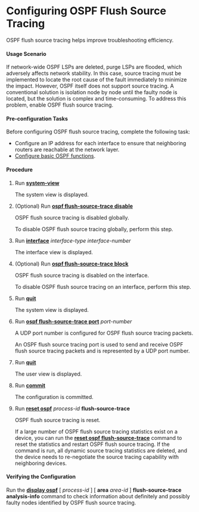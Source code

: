 Configuring OSPF Flush Source Tracing
=====================================

OSPF flush source tracing helps improve troubleshooting efficiency.

#### Usage Scenario

If network-wide OSPF LSPs are deleted, purge LSPs are flooded, which adversely affects network stability. In this case, source tracing must be implemented to locate the root cause of the fault immediately to minimize the impact. However, OSPF itself does not support source tracing. A conventional solution is isolation node by node until the faulty node is located, but the solution is complex and time-consuming. To address this problem, enable OSPF flush source tracing.


#### Pre-configuration Tasks

Before configuring OSPF flush source tracing, complete the following task:

* Configure an IP address for each interface to ensure that neighboring routers are reachable at the network layer.
* [Configure basic OSPF functions](dc_vrp_ospf_cfg_2021.html).

#### Procedure

1. Run [**system-view**](cmdqueryname=system-view)
   
   
   
   The system view is displayed.
2. (Optional) Run [**ospf flush-source-trace disable**](cmdqueryname=ospf+flush-source-trace+disable)
   
   
   
   OSPF flush source tracing is disabled globally.
   
   
   
   To disable OSPF flush source tracing globally, perform this step.
3. Run [**interface**](cmdqueryname=interface) *interface-type* *interface-number*
   
   
   
   The interface view is displayed.
4. (Optional) Run [**ospf flush-source-trace block**](cmdqueryname=ospf+flush-source-trace+block)
   
   
   
   OSPF flush source tracing is disabled on the interface.
   
   
   
   To disable OSPF flush source tracing on an interface, perform this step.
5. Run [**quit**](cmdqueryname=quit)
   
   
   
   The system view is displayed.
6. Run [**ospf flush-source-trace port**](cmdqueryname=ospf+flush-source-trace+port) *port-number*
   
   
   
   A UDP port number is configured for OSPF flush source tracing packets.
   
   
   
   An OSPF flush source tracing port is used to send and receive OSPF flush source tracing packets and is represented by a UDP port number.
7. Run [**quit**](cmdqueryname=quit)
   
   
   
   The user view is displayed.
8. Run [**commit**](cmdqueryname=commit)
   
   
   
   The configuration is committed.
9. Run [**reset ospf**](cmdqueryname=reset+ospf) *process-id* **flush-source-trace**
   
   
   
   OSPF flush source tracing is reset.
   
   
   
   If a large number of OSPF flush source tracing statistics exist on a device, you can run the [**reset ospf flush-source-trace**](cmdqueryname=reset+ospf+flush-source-trace) command to reset the statistics and restart OSPF flush source tracing. If the command is run, all dynamic source tracing statistics are deleted, and the device needs to re-negotiate the source tracing capability with neighboring devices.

#### Verifying the Configuration

Run the [**display ospf**](cmdqueryname=display+ospf) [ *process-id* ] [ **area** *area-id* ] **flush-source-trace analysis-info** command to check information about definitely and possibly faulty nodes identified by OSPF flush source tracing.